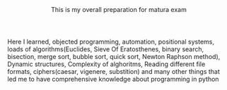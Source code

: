 <header><b></b>This is my overall preparation for matura exam</b></header>
<p>Here I learned, objected programming, automation, positional systems, loads of algorithms(Euclides, Sieve Of Eratosthenes, binary search, bisection, merge sort, bubble sort, quick sort, Newton Raphson method), Dynamic structures, Complexity of alghoritms, Reading different file formats, ciphers(caesar, vigenere, substition) and many other things that led me to have comprehensive knowledge about programming in python</p>
